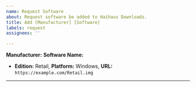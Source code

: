 ```yaml
---
name: Request Software
about: Request software be added to Haihaus Downloads.
title: Add [Manufacturer] [Software]
labels: request
assignees: ''

---
```


<!-- First, let's get a few details about the software out of the way... -->
**Manufacturer:** 
**Software Name:** 

<!-- Now, if you know any, provide the links with the edition and platform the link is for, if you don't know about any links delete this section. -->
 - **Edition:** Retail, **Platform:** Windows, **URL:** `https://example.com/Retail.img`

<!-- Finally, provide all other details under the dotted line -->

---


<!-- Thank you! -->
